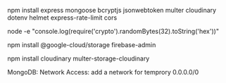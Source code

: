 npm install express mongoose bcryptjs jsonwebtoken multer cloudinary dotenv helmet express-rate-limit cors

node -e "console.log(require('crypto').randomBytes(32).toString('hex'))"


npm install @google-cloud/storage firebase-admin

npm install cloudinary multer-storage-cloudinary

MongoDB:
Network Access: add a network for temprory
0.0.0.0/0 
